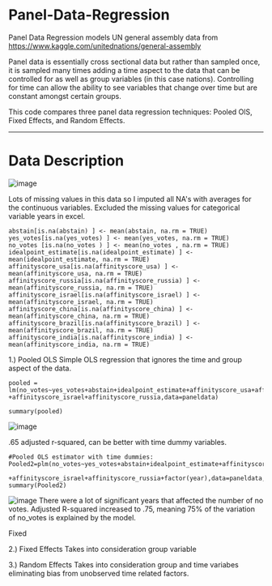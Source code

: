 # Panel-Data-Regression
Panel Data Regression models UN general assembly data from https://www.kaggle.com/unitednations/general-assembly

Panel data is essentially cross sectional data but rather than sampled once, it is sampled many times adding a time aspect to the data that can be controlled for as well as group variables (in this case nations). Controlling for time can allow the ability to see variables that change over time but are constant amongst certain groups. 

This code compares three panel data regression techniques: Pooled OlS, Fixed Effects, and Random Effects.

----
# Data Description
![image](https://user-images.githubusercontent.com/64437206/110016169-55e20780-7cea-11eb-80fd-8c46a426b9fa.png)



Lots of missing values in this data so I imputed all NA's with averages for the continuous variables. Excluded the missing values for categorical variable years in excel. 
```
abstain[is.na(abstain) ] <- mean(abstain, na.rm = TRUE)
yes_votes[is.na(yes_votes) ] <- mean(yes_votes, na.rm = TRUE)   
no_votes [is.na(no_votes ) ] <- mean(no_votes , na.rm = TRUE)   
idealpoint_estimate[is.na(idealpoint_estimate) ] <- mean(idealpoint_estimate, na.rm = TRUE)   
affinityscore_usa[is.na(affinityscore_usa) ] <- mean(affinityscore_usa, na.rm = TRUE)   
affinityscore_russia[is.na(affinityscore_russia) ] <- mean(affinityscore_russia, na.rm = TRUE)   
affinityscore_israel[is.na(affinityscore_israel) ] <- mean(affinityscore_israel, na.rm = TRUE)   
affinityscore_china[is.na(affinityscore_china) ] <- mean(affinityscore_china, na.rm = TRUE)   
affinityscore_brazil[is.na(affinityscore_brazil) ] <- mean(affinityscore_brazil, na.rm = TRUE)   
affinityscore_india[is.na(affinityscore_india) ] <- mean(affinityscore_india, na.rm = TRUE)  

```

1.) Pooled OLS
Simple OLS regression that ignores the time and group aspect of the data.
```
pooled = lm(no_votes~yes_votes+abstain+idealpoint_estimate+affinityscore_usa+affinityscore_brazil+affinityscore_china+affinityscore_india
+affinityscore_israel+affinityscore_russia,data=paneldata)

summary(pooled)
```
![image](https://user-images.githubusercontent.com/64437206/110038333-373d3a00-7d05-11eb-89e0-b0f9a645ec04.png)

.65  adjusted  r-squared, can be better with time dummy variables.
```
#Pooled OLS estimator with time dummies:
Pooled2=plm(no_votes~yes_votes+abstain+idealpoint_estimate+affinityscore_usa+affinityscore_brazil+affinityscore_china+affinityscore_india
            +affinityscore_israel+affinityscore_russia+factor(year),data=paneldata,index=c("state_name","year"),model='pooling')
summary(Pooled2)
```
![image](https://user-images.githubusercontent.com/64437206/110038688-b0d52800-7d05-11eb-859c-c0f11cb0a728.png)
There were a lot of significant years that affected the number of no votes. Adjusted R-squared increased to .75, meaning 75% of the variation of no_votes is explained by the model.

Fixed 

2.) Fixed Effects
Takes into consideration group variable

3.) Random Effects
Takes into consideration group and time variabes eliminating bias from unobserved time related factors. 
